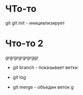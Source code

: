 # ЧТо-то

git
git init - инициализирует


# Что-то 2
grgrgrgrgrgrggr
* git branch - показывает ветки

* git log

* git merge - объедин веток
g